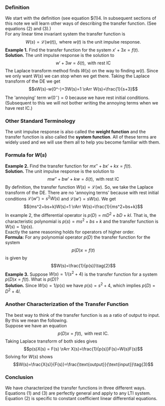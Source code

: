 ### Definition
We start with the definition (see equation $(1)4. In subsequent sections of this note we will learn other ways of describing the transfer function. (See equations $(2)$ and $(3)$.)  
For any linear time invariant system the transfer function is
$$W(s)=\mathcal{L}(w(t)), \text{ where $w(t)$ is the unit impulse response.}\tag{1}$$
**Example 1.** Find the transfer function for the system $x'+3x=f(t)$.  
**Solution.** The unit impulse response is the solution to
$$w'+3w=\delta(t), \text{ with rest IC}$$
The Laplace transform method finds $W(s)$ on the way to finding $w(t)$. Since we only want $W(s)$ we can stop when we get there. Taking the Laplace transform of the DE we get
$$sW(s)-w(0^-)+3W(s)=1 \rArr W(s)=\frac{1}{s+3}$$
The 'annoying' term $w(0^-) = 0$ because we have rest initial conditions. (Subsequent to this we will not bother writing the annoying terms when we have rest IC.)

### Other Standard Terminology
The unit impulse response is also called the **weight function** and the transfer function is also called the **system function**. All of these terms are widely used and we will use them all to help you become familiar with them.

### Formula for $W(s)$
**Example 2.** Find the transfer function for $mx'' + bx' + kx = f(t)$.  
**Solution.** The unit impulse response is the solution to
$$mw''+bw'+kw=\delta(t), \text{ with rest IC}$$
By definition, the transfer function $W(s) = \mathcal{L}(w)$. So, we take the Laplace transform of the DE. There are no 'annoying terms' because with rest initial conditions $\mathcal{L}(w'')=s^2W(s)$ and $\mathcal{L}(w')=sW(s)$. We get
$$(ms^2+bs+k)W(s)=1 \rArr W(s)=\frac{1}{ms^2+bs+k}$$
In example 2, the differential operator is $p(D) = mD^2 + bD + kI$. That is, the characteristic polynomial is $p(s) = ms^2 + bs + k$ and the transfer function is $W(s) = 1/p(s)$.  
Exactly the same reasoning holds for operators of higher order.  
**Formula:** For any polynomial operator $p(D)$ the transfer function for the system
$$p(D)x=f(t)$$
is given by
$$W(s)=\frac{1}{p(s)}\tag{2}$$
**Example 3.** Suppose $W(s) = 1/(s^2 + 4)$ is the transfer function for a system $p(D)x = f(t)$. What is $p(D)$?  
**Solution.** Since $W(s) = 1/p(s)$ we have $p(s) = s^2 + 4$, which implies $p(D) = D^2 + 4I$.

### Another Characterization of the Transfer Function
The best way to think of the transfer function is as a ratio of output to input. By this we mean the following.  
Suppose we have an equation
$$p(D)x = f(t), \text{ with rest IC.}$$
Taking Laplace transform of both sides gives
$$p(s)X(s) = F(s) \rArr X(s)=\frac{1}{p(s)}F(s)=W(s)F(s)$$
Solving for $W(s)$ shows
$$W(s)=\frac{X(s)}{F(s)}=\frac{\text{output}}{\text{input}}\tag{3}$$

### Conclusion
We have characterized the transfer functions in three different ways. Equations $(1)$ and $(3)$ are perfectly general and apply to any LTI system. Equation $(2)$ is specific to constant coefficient linear differential equations.
